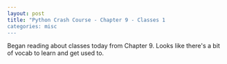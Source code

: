 ```yaml
---
layout: post
title: "Python Crash Course - Chapter 9 - Classes 1
categories: misc
---
```


Began reading about classes today from Chapter 9. Looks like there's a bit of vocab to learn and get used to.